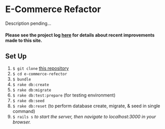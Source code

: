# E-Commerce Refactor

Description pending...

#### Please see the project log [here](https://github.com/srhcrete/e-commerce-refactor/tree/master/public) for details about recent improvements made to this site.

## Set Up

1. `$ git clone` [this repository](https://github.com/srhcrete/e-commerce-refactor.git)
2. `$ cd e-commerce-refector`
3. `$ bundle`
4. `$ rake db:create`
5. `$ rake db:migrate`
6. `$ rake db:test:prepare` (for testing environment)
7. `$ rake db:seed`
7. `$ rake db:reset` (to perform database create, migrate, & seed in single command)
8. `$ rails s` _to start the server, then navigate to localhost:3000 in your browser._

